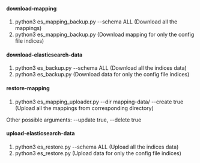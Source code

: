 #### download-mapping

1. python3 es_mapping_backup.py --schema ALL (Download all the mappings)
2. python3 es_mapping_backup.py (Download mapping for only the config file indices)


#### download-elasticsearch-data

1. python3 es_backup.py --schema ALL (Download all the indices data)
2. python3 es_backup.py (Download data for only the config file indices)


#### restore-mapping

1. python3 es_mapping_uploader.py --dir mapping-data/ --create true (Upload all the mappings from corresponding directory)

Other possible arguments: --update true, --delete true


#### upload-elasticsearch-data

1. python3 es_restore.py --schema ALL (Upload all the indices data)
2. python3 es_restore.py (Upload data for only the config file indices)
